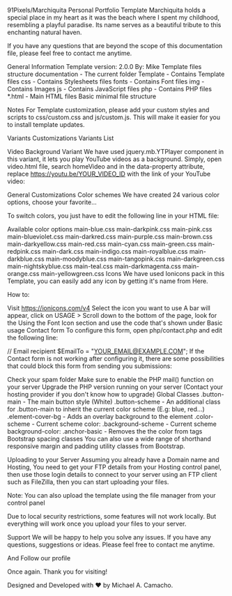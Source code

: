 91Pixels/Marchiquita
Personal Portfolio Template
Marchiquita holds a special place in my heart as it was the beach where I spent my childhood, resembling a playful paradise. Its name serves as a beautiful tribute to this enchanting natural haven.

If you have any questions that are beyond the scope of this documentation file, please feel free to contact me​ anytime.


General Information
Template version: 2.0.0
By: Mike
Template files structure
documentation - The current folder
Template - Contains Template files
css - Contains Stylesheets files
fonts - Contains Font files
img - Contains Images
js - Contains JavaScript files
php - Contains PHP files
*.html - Main HTML files
Basic minimal file structure
<!DOCTYPE html>
<html lang="zxx">

<head>
  <!-- Title of the page, scripts, styles -->
</head>

<body>
  <!-- Preloader-->
  <!-- Navbar-->
  <!-- Home-->
  <!-- About lightbox-->
  <!-- Resume lightbox-->
  <!-- Portfolio lightbox-->
  <!-- Blog lightbox-->
  <!-- Contact lightbox-->
  <!-- Scripts-->
</body>

</html>
Notes
For Template customization, please add your custom styles and scripts to css/custom.css and js/custom.js. This will make it easier for you to install template updates.

Variants Customizations
Variants List

Video Background Variant
We have used jquery.mb.YTPlayer component in this variant, it lets you play YouTube videos as a background. Simply, open video.html file, search homeVideo and in the data-property attribute, replace https://youtu.be/YOUR_VIDEO_ID with the link of your YouTube video:

<div class="player" id="homeVideo" data-property="{videoURL:'https://youtu.be/KR97TgpMyrc',containment:'#home',autoPlay:true, mute:true, showControls:false, stopMovieOnBlur:false, showYTLogo: false}"></div>
General Customizations
Color schemes
We have created 24 various color options, choose your favorite...

To switch colors, you just have to edit the following line in your HTML file:

<link id="color-scheme" rel="stylesheet" href="css/colors/main-COLOR_NAME.css">
Available color options
main-blue.css         main-darkpink.css      main-pink.css
main-blueviolet.css   main-darkred.css       main-purple.css
main-brown.css        main-darkyellow.css    main-red.css
main-cyan.css         main-green.css         main-redpink.css
main-dark.css         main-indigo.css        main-royalblue.css
main-darkblue.css     main-moodyblue.css     main-tangopink.css
main-darkgreen.css    main-nightskyblue.css  main-teal.css
main-darkmagenta.css  main-orange.css        main-yellowgreen.css
Icons
We have used Ionicons pack in this Template, you can easily add any icon by getting it's name from Here.

How to:

Visit https://ionicons.com/v4
Select the icon you want to use
A bar will appear, click on USAGE >
Scroll down to the bottom of the page, look for the Using the Font Icon section and use the code that's shown under Basic usage
Contact form
To configure this form, open php/contact.php and edit the following line:

// Email recipient
$EmailTo = "YOUR_EMAIL@EXAMPLE.COM";
If the Contact form is not working after configuring it, there are some possibilities that could block this form from sending you submissions:

Check your spam folder
Make sure to enable the PHP mail() function on your server
Upgrade the PHP version running on your server (Contact your hosting provider if you don't know how to upgrade)
Global Classes
.button-main - The main button style (White)
.button-scheme - An additional class for .button-main to inherit the current color scheme (E.g: blue, red...)
.element-cover-bg - Adds an overlay background to the element
.color-scheme - Current scheme color:
.background-scheme - Current scheme background-color:
.anchor-basic - Removes the the color from <a> tags
Bootstrap spacing classes
You can also use a wide range of shorthand responsive margin and padding utility classes from Bootstrap.

Uploading to your Server
Assuming you already have a Domain name and Hosting, You need to get your FTP details from your Hosting control panel, then use those login details to connect to your server using an FTP client such as FileZilla, then you can start uploading your files.

Note: You can also upload the template using the file manager from your control panel

Due to local security restrictions, some features will not work locally. But everything will work once you upload your files to your server.

Support
We will be happy to help you solve any issues. If you have any questions, suggestions or ideas. Please feel free to contact me anytime.



And Follow our profile

Once again. Thank you for visiting!


Designed and Developed with ❤️ by Michael A. Camacho.
